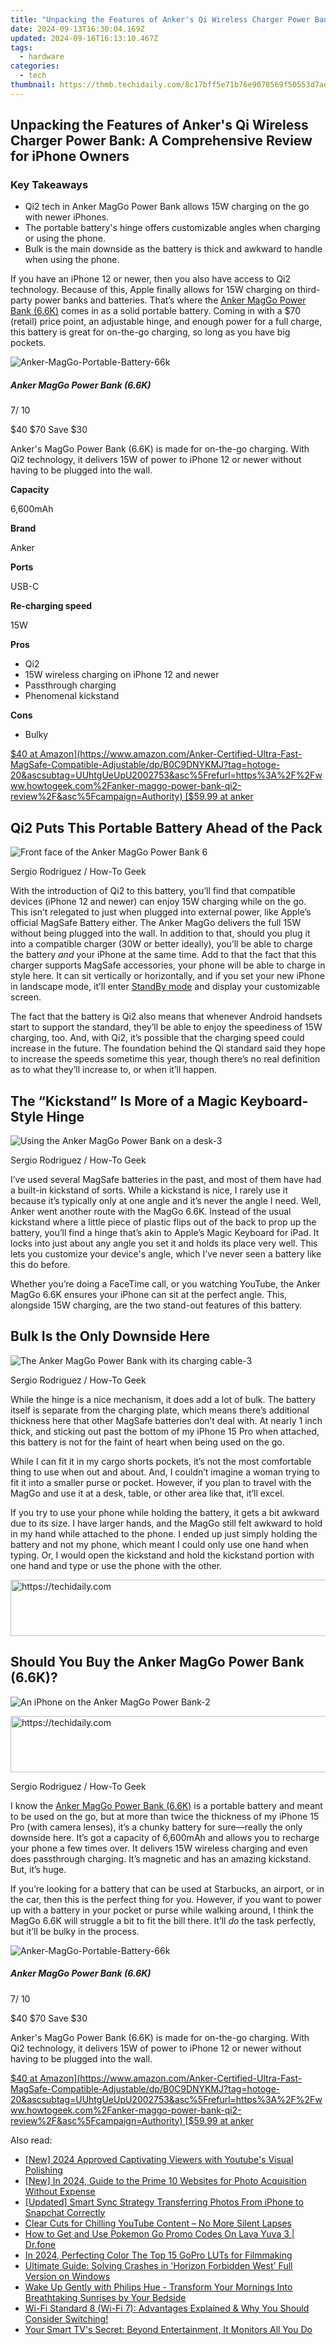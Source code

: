 ```yaml
---
title: "Unpacking the Features of Anker's Qi Wireless Charger Power Bank: A Comprehensive Review for iPhone Owners"
date: 2024-09-13T16:30:04.169Z
updated: 2024-09-16T16:13:10.467Z
tags:
  - hardware
categories:
  - tech
thumbnail: https://thmb.techidaily.com/8c17bff5e71b76e9078569f50553d7aee9842859c375aac80dbab691c4377bde.jpg
---
```


## Unpacking the Features of Anker's Qi Wireless Charger Power Bank: A Comprehensive Review for iPhone Owners

### Key Takeaways

* Qi2 tech in Anker MagGo Power Bank allows 15W charging on the go with newer iPhones.
* The portable battery's hinge offers customizable angles when charging or using the phone.
* Bulk is the main downside as the battery is thick and awkward to handle when using the phone.

 If you have an iPhone 12 or newer, then you also have access to Qi2 technology. Because of this, Apple finally allows for 15W charging on third-party power banks and batteries. That’s where the [Anker MagGo Power Bank (6.6K)](https://www.amazon.com/Anker-Certified-Ultra-Fast-MagSafe-Compatible-Adjustable/dp/B0C9DNYKMJ?tag=hotoge-20&ascsubtag=UUhtgUeUpU2002753&asc%5Frefurl=https%3A%2F%2Fwww.howtogeek.com%2Fanker-maggo-power-bank-qi2-review%2F&asc%5Fcampaign=Authority) comes in as a solid portable battery. Coming in with a $70 (retail) price point, an adjustable hinge, and enough power for a full charge, this battery is great for on-the-go charging, so long as you have big pockets.

![Anker-MagGo-Portable-Battery-66k](https://static1.howtogeekimages.com/wordpress/wp-content/uploads/2024/04/anker-maggo-portable-battery-66k.jpg) 

#####  Anker MagGo Power Bank (6.6K)

7/ 10 

$40 $70 Save $30 

Anker's MagGo Power Bank (6.6K) is made for on-the-go charging. With Qi2 technology, it delivers 15W of power to iPhone 12 or newer without having to be plugged into the wall.

**Capacity** 

 6,600mAh 

**Brand** 

 Anker 

**Ports** 

 USB-C 

**Re-charging speed** 

 15W 

**Pros** 
* Qi2
* 15W wireless charging on iPhone 12 and newer
* Passthrough charging
* Phenomenal kickstand

**Cons** 
* Bulky

[$40 at Amazon](https://www.amazon.com/Anker-Certified-Ultra-Fast-MagSafe-Compatible-Adjustable/dp/B0C9DNYKMJ?tag=hotoge-20&ascsubtag=UUhtgUeUpU2002753&asc%5Frefurl=https%3A%2F%2Fwww.howtogeek.com%2Fanker-maggo-power-bank-qi2-review%2F&asc%5Fcampaign=Authority) [$59.99 at anker](https://www.anker.com/products/a1643-maggo-6600mah-qi2-power-bank-magsafe-compatible?variant=43008133726358) 

##  Qi2 Puts This Portable Battery Ahead of the Pack

![Front face of the Anker MagGo Power Bank 6](https://static1.howtogeekimages.com/wordpress/wp-content/uploads/wm/2024/04/front-face-of-the-anker-maggo-power-bank-6jpg_53467946353_o.jpg) 

Sergio Rodriguez / How-To Geek

 With the introduction of Qi2 to this battery, you’ll find that compatible devices (iPhone 12 and newer) can enjoy 15W charging while on the go. This isn’t relegated to just when plugged into external power, like Apple’s official MagSafe Battery either. The Anker MagGo delivers the full 15W without being plugged into the wall. In addition to that, should you plug it into a compatible charger (30W or better ideally), you’ll be able to charge the battery _and_ your iPhone at the same time. Add to that the fact that this charger supports MagSafe accessories, your phone will be able to charge in style here. It can sit vertically or horizontally, and if you set your new iPhone in landscape mode, it’ll enter [StandBy mode](https://ios-pokemon-go.techidaily.com/in-2024-here-are-different-ways-to-find-pokemon-go-trainer-codes-to-add-to-your-account-on-apple-iphone-6-plus-drfone-by-drfone-virtual-ios/) and display your customizable screen.

 The fact that the battery is Qi2 also means that whenever Android handsets start to support the standard, they’ll be able to enjoy the speediness of 15W charging, too. And, with Qi2, it’s possible that the charging speed could increase in the future. The foundation behind the Qi standard said they hope to increase the speeds sometime this year, though there’s no real definition as to what they’ll increase to, or when it’ll happen.

##  The “Kickstand” Is More of a Magic Keyboard-Style Hinge

![Using the Anker MagGo Power Bank on a desk-3](https://static1.howtogeekimages.com/wordpress/wp-content/uploads/wm/2024/04/using-the-anker-maggo-power-bank-on-a-desk-3jpg_53467809561_o.jpg) 

Sergio Rodriguez / How-To Geek

 I’ve used several MagSafe batteries in the past, and most of them have had a built-in kickstand of sorts. While a kickstand is nice, I rarely use it because it’s typically only at one angle and it’s never the angle I need. Well, Anker went another route with the MagGo 6.6K. Instead of the usual kickstand where a little piece of plastic flips out of the back to prop up the battery, you’ll find a hinge that’s akin to Apple’s Magic Keyboard for iPad. It locks into just about any angle you set it and holds its place very well. This lets you customize your device's angle, which I’ve never seen a battery like this do before.

 Whether you’re doing a FaceTime call, or you watching YouTube, the Anker MagGo 6.6K ensures your iPhone can sit at the perfect angle. This, alongside 15W charging, are the two stand-out features of this battery.

##  Bulk Is the Only Downside Here

![The Anker MagGo Power Bank with its charging cable-3](https://static1.howtogeekimages.com/wordpress/wp-content/uploads/wm/2024/04/the-anker-maggo-power-bank-with-its-charging-cable-3jpg_53467946113_o-1.jpg) 

Sergio Rodriguez / How-To Geek

 While the hinge is a nice mechanism, it does add a lot of bulk. The battery itself is separate from the charging plate, which means there’s additional thickness here that other MagSafe batteries don’t deal with. At nearly 1 inch thick, and sticking out past the bottom of my iPhone 15 Pro when attached, this battery is not for the faint of heart when being used on the go.

 While I can fit it in my cargo shorts pockets, it’s not the most comfortable thing to use when out and about. And, I couldn’t imagine a woman trying to fit it into a smaller purse or pocket. However, if you plan to travel with the MagGo and use it at a desk, table, or other area like that, it’ll excel.

 If you try to use your phone while holding the battery, it gets a bit awkward due to its size. I have larger hands, and the MagGo still felt awkward to hold in my hand while attached to the phone. I ended up just simply holding the battery and not my phone, which meant I could only use one hand when typing. Or, I would open the kickstand and hold the kickstand portion with one hand and type or use the phone with the other.

<!-- affiliate ads begin -->
<a href="https://appsumo.8odi.net/c/5597632/2123730/7443" target="_top" id="2123730">
  <img src="//a.impactradius-go.com/display-ad/7443-2123730" border="0" alt="https://techidaily.com" width="728" height="90"/>
</a>
<img height="0" width="0" src="https://appsumo.8odi.net/i/5597632/2123730/7443" style="position:absolute;visibility:hidden;" border="0" />
<!-- affiliate ads end -->

##  Should You Buy the Anker MagGo Power Bank (6.6K)?

![An iPhone on the Anker MagGo Power Bank-2](https://static1.howtogeekimages.com/wordpress/wp-content/uploads/wm/2024/04/an-iphone-on-the-anker-maggo-power-bank-2jpg_53468129894_o.jpg) 

<!-- affiliate ads begin -->
<a href="https://bluettius.sjv.io/c/5597632/2139123/17108" target="_top" id="2139123">
  <img src="//a.impactradius-go.com/display-ad/17108-2139123" border="0" alt="https://techidaily.com" width="728" height="90"/>
</a>
<img height="0" width="0" src="https://bluettius.sjv.io/i/5597632/2139123/17108" style="position:absolute;visibility:hidden;" border="0" />
<!-- affiliate ads end -->

Sergio Rodriguez / How-To Geek

 I know the [Anker MagGo Power Bank (6.6K)](https://www.amazon.com/Anker-Certified-Ultra-Fast-MagSafe-Compatible-Adjustable/dp/B0C9DNYKMJ?tag=hotoge-20&ascsubtag=UUhtgUeUpU2002753&asc%5Frefurl=https%3A%2F%2Fwww.howtogeek.com%2Fanker-maggo-power-bank-qi2-review%2F&asc%5Fcampaign=Authority) is a portable battery and meant to be used on the go, but at more than twice the thickness of my iPhone 15 Pro (with camera lenses), it’s a chunky battery for sure—really the only downside here. It’s got a capacity of 6,600mAh and allows you to recharge your phone a few times over. It delivers 15W wireless charging and even does passthrough charging. It’s magnetic and has an amazing kickstand. But, it’s huge.

 If you’re looking for a battery that can be used at Starbucks, an airport, or in the car, then this is the perfect thing for you. However, if you want to power up with a battery in your pocket or purse while walking around, I think the MagGo 6.6K will struggle a bit to fit the bill there. It’ll _do_ the task perfectly, but it’ll be bulky in the process.

![Anker-MagGo-Portable-Battery-66k](https://static1.howtogeekimages.com/wordpress/wp-content/uploads/2024/04/anker-maggo-portable-battery-66k.jpg) 

#####  Anker MagGo Power Bank (6.6K)

7/ 10 

$40 $70 Save $30 

Anker's MagGo Power Bank (6.6K) is made for on-the-go charging. With Qi2 technology, it delivers 15W of power to iPhone 12 or newer without having to be plugged into the wall.

[$40 at Amazon](https://www.amazon.com/Anker-Certified-Ultra-Fast-MagSafe-Compatible-Adjustable/dp/B0C9DNYKMJ?tag=hotoge-20&ascsubtag=UUhtgUeUpU2002753&asc%5Frefurl=https%3A%2F%2Fwww.howtogeek.com%2Fanker-maggo-power-bank-qi2-review%2F&asc%5Fcampaign=Authority) [$59.99 at anker](https://www.anker.com/products/a1643-maggo-6600mah-qi2-power-bank-magsafe-compatible?variant=43008133726358)

<ins class="adsbygoogle"
     style="display:block"
     data-ad-format="autorelaxed"
     data-ad-client="ca-pub-7571918770474297"
     data-ad-slot="1223367746"></ins>

<ins class="adsbygoogle"
     style="display:block"
     data-ad-client="ca-pub-7571918770474297"
     data-ad-slot="8358498916"
     data-ad-format="auto"
     data-full-width-responsive="true"></ins>

<span class="atpl-alsoreadstyle">Also read:</span>
<div><ul>
<li><a href="https://facebook-video-share.techidaily.com/new-2024-approved-captivating-viewers-with-youtubes-visual-polishing/"><u>[New] 2024 Approved Captivating Viewers with Youtube's Visual Polishing</u></a></li>
<li><a href="https://fox-cloud.techidaily.com/new-in-2024-guide-to-the-prime-10-websites-for-photo-acquisition-without-expense/"><u>[New] In 2024, Guide to the Prime 10 Websites for Photo Acquisition Without Expense</u></a></li>
<li><a href="https://snapchat-videos.techidaily.com/updated-smart-sync-strategy-transferring-photos-from-iphone-to-snapchat-correctly/"><u>[Updated] Smart Sync Strategy Transferring Photos From iPhone to Snapchat Correctly</u></a></li>
<li><a href="https://facebook-clips.techidaily.com/clear-cuts-for-chilling-youtube-content-no-more-silent-lapses/"><u>Clear Cuts for Chilling YouTube Content – No More Silent Lapses</u></a></li>
<li><a href="https://android-pokemon-go.techidaily.com/how-to-get-and-use-pokemon-go-promo-codes-on-lava-yuva-3-drfone-by-drfone-virtual-android/"><u>How to Get and Use Pokemon Go Promo Codes On Lava Yuva 3 | Dr.fone</u></a></li>
<li><a href="https://extra-skills.techidaily.com/in-2024-perfecting-color-the-top-15-gopro-luts-for-filmmaking/"><u>In 2024, Perfecting Color The Top 15 GoPro LUTs for Filmmaking</u></a></li>
<li><a href="https://win-answers.techidaily.com/ultimate-guide-solving-crashes-in-horizon-forbidden-west-full-version-on-windows/"><u>Ultimate Guide: Solving Crashes in 'Horizon Forbidden West' Full Version on Windows</u></a></li>
<li><a href="https://hardware-reviews.techidaily.com/wake-up-gently-with-philips-hue-transform-your-mornings-into-breathtaking-sunrises-by-your-bedside/"><u>Wake Up Gently with Philips Hue - Transform Your Mornings Into Breathtaking Sunrises by Your Bedside</u></a></li>
<li><a href="https://hardware-reviews.techidaily.com/wi-fi-standard-8-wi-fi-7-advantages-explained-and-why-you-should-consider-switching/"><u>Wi-Fi Standard 8 (Wi-Fi 7): Advantages Explained & Why You Should Consider Switching!</u></a></li>
<li><a href="https://hardware-reviews.techidaily.com/your-smart-tvs-secret-beyond-entertainment-it-monitors-all-you-do/"><u>Your Smart TV's Secret: Beyond Entertainment, It Monitors All You Do</u></a></li>
</ul></div>

